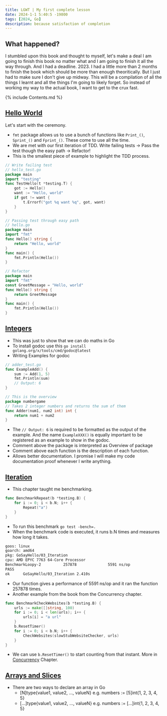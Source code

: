 ```yaml
---
title: LGWT | My first complete lesson
date: 2024-1-1 5:40:5 -19800
tags: [2024, Go]
description: because satisfaction of completion
---
```


## What happened?

I stumbled upon this book and thought to myself, let's make a deal I am going to finish this book no matter what and I am going to finish it all the way through. And I had a deadline. 2023. I had a little more than 2 months to finish the book which should be more than enough theoritically. But I just had to make sure I don't give up midway. 
This will be a compilation of all the things I learnt and all the things I'm going to likely forget. So instead of working my way to the actual book, I want to get to the crux fast.

{% include Contents.md %}

## [Hello World](https://quii.gitbook.io/learn-go-with-tests/go-fundamentals/hello-world)

Let's start with the ceremony. 
* `fmt` package allows us to use a bunch of functions like `Print_()`, `Sprint_()` and `Fprint_()`. These come to use all the time. 
* We are met with our first iteration of TDD. Write failing tests -> Pass the test though the easy path -> Refactor!
* This is the smallest piece of example to highlight the TDD process. 
```Go
// Write failing test
// hello_test.go
package main
import "testing"
func TestHello(t *testing.T) {
	got := Hello()
	want := "Hello, world"
	if got != want {
		t.Errorf("got %q want %q", got, want)
	}
}
```
```Go
// Passing test through easy path
// hello.go
package main
import "fmt"
func Hello() string {
	return "Hello, world"
}
func main() {
	fmt.Println(Hello())
}
```
```Go
// Refactor
package main
import "fmt"
const GreetMessage = "Hello, world"
func Hello() string {
	return GreetMessage
}
func main() {
	fmt.Println(Hello())
}
```

## [Integers](https://quii.gitbook.io/learn-go-with-tests/go-fundamentals/integers)
* This was just to show that we can do maths in Go
* To install godoc use this `go install golang.org/x/tools/cmd/godoc@latest`
* Writing Examples for godoc 
```Go
// adder_test.go
func ExampleAdd() {
	sum := Add(1, 5)
	fmt.Println(sum)
	// Output: 6
}
```
```Go
// This is the overview
package numbergame
// Takes 2 integer numbers and returns the sum of them
func Adder(num1, num2 int) int {
	return num1 + num2
}
```
* The `// Output: 6` is required to be formatted as the output of the example. And the name `ExampleXXX()` is equally important to be registered as an example to show in the godoc. 
* Comment above the package is interpreted as Overview of package
* Comment above each function is the description of each function.
* Allows better documentation. I promise I will make my code documentation proof whenever I write anything.

## [Iteration](https://quii.gitbook.io/learn-go-with-tests/go-fundamentals)
* This chapter taught me benchmarking. 
```Go
func BenchmarkRepeat(b *testing.B) {
	for i := 0; i < b.N; i++ {
		Repeat("a")
	}
}
```
* To run this benchmark `go test -bench=.` 
* When the benchmark code is executed, it runs b.N times and measures how long it takes.
```bash
goos: linux
goarch: amd64
pkg: GoSayHello/03_Iteration
cpu: AMD EPYC 7763 64-Core Processor                
BenchmarkLoopy-2          257878              5591 ns/op
PASS
ok      GoSayHello/03_Iteration 2.410s
```
* Our function gives a performance of 5591 ns/op and it ran the function 257878 times.
* Another example from the book from the Concurrency chapter.
```Go
func BenchmarkCheckWebsites(b *testing.B) {
	urls := make([]string, 100)
	for i := 0; i < len(urls); i++ {
		urls[i] = "a url"
	}
	b.ResetTimer()
	for i := 0; i < b.N; i++ {
		CheckWebsites(slowStubWebsiteChecker, urls)
	}
}
```
* We can use `b.ResetTimer()` to start counting from that instant. More in [Concurrency](#concurrency) Chapter.


## [Arrays and Slices](https://quii.gitbook.io/learn-go-with-tests/go-fundamentals/arrays-and-slices)
* There are two ways to declare an array in Go
    * [N]type{value1, value2, ..., valueN} e.g. numbers := [5]int{1, 2, 3, 4, 5}
    * [...]type{value1, value2, ..., valueN} e.g. numbers := [...]int{1, 2, 3, 4, 5}


